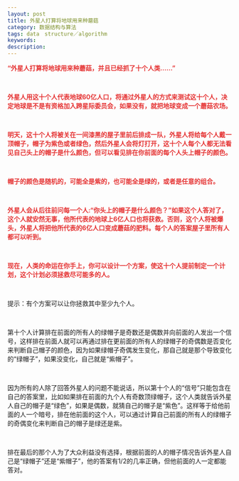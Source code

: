 ```yaml
---
layout: post
title: 外星人打算将地球用来种蘑菇
category: 数据结构与算法
tags: data　structure／algorithm
keywords: 
description: 
---
```


**<span
style="color:#e53333;">“外星人打算将地球用来种蘑菇，并且已经抓了十个人类……” </span>**

**<span style="color:#e53333;"> </span>**

**<span
style="color:#e53333;">外星人用这十个人代表地球60亿人口，将通过外星人的方式来测试这十个人，决定地球是不是有资格加入跨星际委员会，如果没有，就把地球变成一个蘑菇农场。</span>**

**<span style="color:#e53333;"> </span>**

**<span
style="color:#e53333;">明天，这十个人将被关在一间漆黑的屋子里前后排成一队，外星人将给每个人戴一顶帽子，帽子为紫色或者绿色，然后外星人会将灯打开，这十个人每个人都无法看见自己头上的帽子是什么颜色，但可以看见排在你前面的每个人头上帽子的颜色。</span>**

**<span style="color:#e53333;"> </span>**

**<span
style="color:#e53333;">帽子的颜色是随机的，可能全是紫的，也可能全是绿的，或者是任意的组合。</span>**

**<span style="color:#e53333;"> </span>**

**<span
style="color:#e53333;">外星人会从后往前问每一个人:“你头上的帽子是什么颜色？”如果这个人答对了，这个人就安然无事，他所代表的地球上6亿人口也将获救。否则，这个人将被爆头，外星人将把他所代表的6亿人口变成蘑菇的肥料。每个人的答案屋子里所有人都可以听到。</span>**

**<span style="color:#e53333;"> </span>**

**<span
style="color:#e53333;">现在，人类的命运在你手上，你可以设计一个方案，使这十个人提前制定一个计划，这个计划必须拯救尽可能多的人。</span>**

**<span style="color:#e53333;"> </span>**

提示：有个方案可以让你拯救其中至少九个人。

 

第十个人计算排在前面的所有人的绿帽子是奇数还是偶数并向前面的人发出一个信号，这样排在前面人就可以再通过排在更前面的所有人的绿帽子的奇偶数是否变化来判断自己帽子的颜色，因为如果绿帽子奇偶发生变化，那自己就是那个导致变化的“绿帽子”，如果没变化，自己就是“紫帽子”。

 

因为所有的人除了回答外星人的问题不能说话，所以第十个人的“信号”只能包含在自己的答案里，比如如果排在前面的九个人有奇数顶绿帽子，这个人类就告诉外星人自己的帽子是“绿色”，如果是偶数，就猜自己的帽子是“紫色”。这样等于给他前面的人一个暗号，排在他前面的这个人，可以通过计算自己前面的所有人的绿帽子的奇偶变化来判断自己的帽子是绿还是紫。

 

排在最后的那个人为了大众利益没有选择，根据前面的人的帽子情况告诉外星人自己是“绿帽子”还是“紫帽子”，他的答案有1/2的几率正确，但他前面的人一定都能答对。










